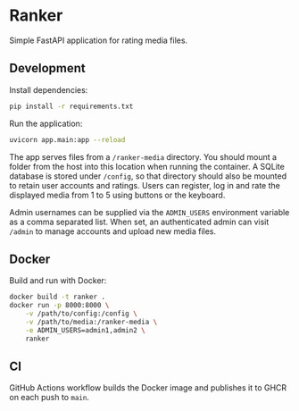 # Ranker

Simple FastAPI application for rating media files.

## Development

Install dependencies:

```bash
pip install -r requirements.txt
```

Run the application:

```bash
uvicorn app.main:app --reload
```

The app serves files from a `/ranker-media` directory. You should mount a
folder from the host into this location when running the container. A SQLite
database is stored under `/config`, so that directory should also be mounted to
retain user accounts and ratings. Users can register, log in and rate the
displayed media from 1 to 5 using buttons or the keyboard.

Admin usernames can be supplied via the `ADMIN_USERS` environment variable as a
comma separated list. When set, an authenticated admin can visit `/admin` to
manage accounts and upload new media files.

## Docker

Build and run with Docker:

```bash
docker build -t ranker .
docker run -p 8000:8000 \
    -v /path/to/config:/config \
    -v /path/to/media:/ranker-media \
    -e ADMIN_USERS=admin1,admin2 \
    ranker
```

## CI

GitHub Actions workflow builds the Docker image and publishes it to GHCR on each push to `main`.
